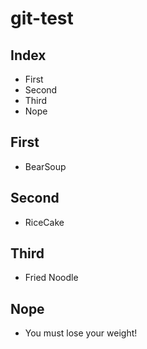 # git-test

## Index
- First
- Second
- Third
- Nope

## First
- BearSoup

## Second
- RiceCake

## Third
- Fried Noodle

## Nope
- You must lose your weight!

